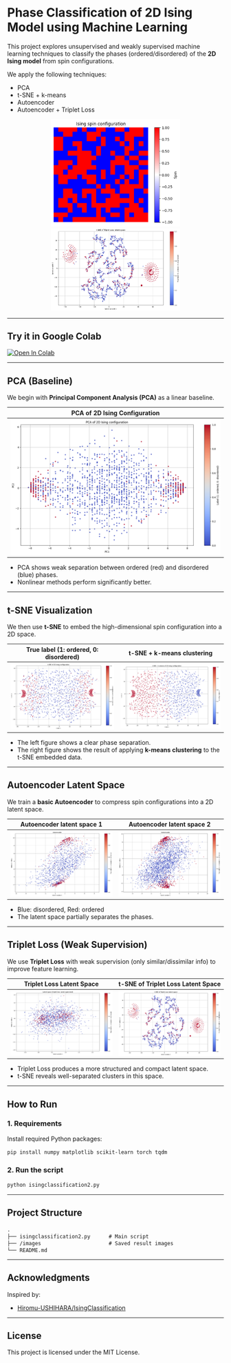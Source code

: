 # Phase Classification of 2D Ising Model using Machine Learning

This project explores unsupervised and weakly supervised machine learning techniques to classify the phases (ordered/disordered) of the **2D Ising model** from spin configurations.

We apply the following techniques:

- PCA
- t-SNE + k-means
- Autoencoder
- Autoencoder + Triplet Loss

<p align="center">
  <img src="images/spin_example.png" alt="Spin configuration example" width="300"/>
  <img src="images/triplet_tsne.png" alt="t-SNE of triplet Loss latent space" width="300"/>
</p>

---

## Try it in Google Colab

[![Open In Colab](https://colab.research.google.com/assets/colab-badge.svg)](
https://colab.research.google.com/github/Hiromu-USHIHARA/IsingClassification2unsupervised/blob/main/demo.ipynb)

---

## PCA (Baseline)

We begin with **Principal Component Analysis (PCA)** as a linear baseline.

| PCA of 2D Ising Configuration |
|:--:|
| ![PCA](images/pca.png) |

- PCA shows weak separation between ordered (red) and disordered (blue) phases.
- Nonlinear methods perform significantly better.

---

## t-SNE Visualization

We then use **t-SNE** to embed the high-dimensional spin configuration into a 2D space.

| True label (1: ordered, 0: disordered) | t-SNE + k-means clustering |
|:--:|:--:|
| ![t-SNE true label](images/tsne_true.png) | ![t-SNE k-means](images/tsne_kmeans.png) |

- The left figure shows a clear phase separation.
- The right figure shows the result of applying **k-means clustering** to the t-SNE embedded data.

---

## Autoencoder Latent Space

We train a **basic Autoencoder** to compress spin configurations into a 2D latent space.

| Autoencoder latent space 1 | Autoencoder latent space 2 |
|:--:|:--:|
| ![AE latent 1](images/autoencoder_latent1.png) | ![AE latent 2](images/autoencoder_latent2.png) |

- Blue: disordered, Red: ordered
- The latent space partially separates the phases.

---

## Triplet Loss (Weak Supervision)

We use **Triplet Loss** with weak supervision (only similar/dissimilar info) to improve feature learning.

| Triplet Loss Latent Space | t-SNE of Triplet Loss Latent Space |
|:--:|:--:|
| ![Triplet latent](images/triplet_latent.png) | ![Triplet t-SNE](images/triplet_tsne.png) |

- Triplet Loss produces a more structured and compact latent space.
- t-SNE reveals well-separated clusters in this space.

---

## How to Run

### 1. Requirements

Install required Python packages:

```bash
pip install numpy matplotlib scikit-learn torch tqdm
```

### 2. Run the script

```bash
python isingclassification2.py
```

---

## Project Structure

```
.
├── isingclassification2.py      # Main script
├── /images                      # Saved result images
└── README.md
```

---

## Acknowledgments

Inspired by:

- [Hiromu-USHIHARA/IsingClassification](https://github.com/Hiromu-USHIHARA/IsingClassification)

---

## License

This project is licensed under the MIT License.

